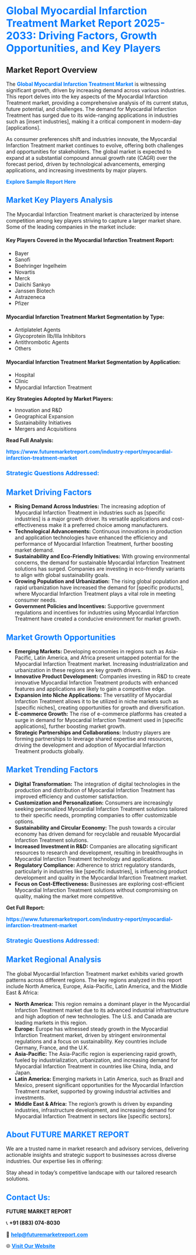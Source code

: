 <h1 style="color: #007BFF;">Global Myocardial Infarction Treatment Market Report 2025-2033: Driving Factors, Growth Opportunities, and Key Players</h1>

<section id="overview">
<h2>Market Report Overview</h2>
<p>The <a href="https://www.futuremarketreport.com/industry-report/myocardial-infarction-treatment-market" style="color: #007BFF; text-decoration: none;"><strong>Global Myocardial Infarction Treatment Market</strong></a> is witnessing significant growth, driven by increasing demand across various industries. This report delves into the key aspects of the Myocardial Infarction Treatment market, providing a comprehensive analysis of its current status, future potential, and challenges. The demand for Myocardial Infarction Treatment has surged due to its wide-ranging applications in industries such as [insert industries], making it a critical component in modern-day [applications].</p>
<p>As consumer preferences shift and industries innovate, the Myocardial Infarction Treatment market continues to evolve, offering both challenges and opportunities for stakeholders. The global market is expected to expand at a substantial compound annual growth rate (CAGR) over the forecast period, driven by technological advancements, emerging applications, and increasing investments by major players.</p>
</section>

<section id="overview">
<p><a href="https://www.futuremarketreport.com/request-sample/reportId=125646" style="color: #007BFF; text-decoration: none;"><strong>Explore Sample Report Here</strong></a></p>
</section>

<section id="key-players">
<h2 style="color: #007BFF;">Market Key Players Analysis</h2>
<p>The Myocardial Infarction Treatment market is characterized by intense competition among key players striving to capture a larger market share. Some of the leading companies in the market include:</p>
<h4>Key Players Covered in the Myocardial Infarction Treatment Report:</h4>
<ul><li>Bayer</li><li>Sanofi</li><li>Boehringer Ingelheim</li><li>Novartis</li><li>Merck</li><li>Daiichi Sankyo</li><li>Janssen Biotech</li><li>Astrazeneca</li><li>Pfizer</li></ul>
<h4>Myocardial Infarction Treatment Market Segmentation by Type:</h4>
<ul><li>Antiplatelet Agents</li><li>Glycoprotein IIb/IIIa Inhibitors</li><li>Antithrombotic Agents</li><li>Others</li></ul>

<h4>Myocardial Infarction Treatment Market Segmentation by Application:</h4>
<ul><li>Hospital</li><li>Clinic</li><li>Myocardial Infarction Treatment</li></ul>
<p><strong>Key Strategies Adopted by Market Players:</strong></p>
<ul>
<li>Innovation and R&D</li>
<li>Geographical Expansion</li>
<li>Sustainability Initiatives</li>
<li>Mergers and Acquisitions</li>
</ul>
</section>

<section>
<p><strong>Read Full Analysis: </strong></p><a href="https://www.futuremarketreport.com/industry-report/myocardial-infarction-treatment-market" style="color: #007BFF; text-decoration: none;"><strong>https://www.futuremarketreport.com/industry-report/myocardial-infarction-treatment-market</strong></a>
<h3 style="color: #007BFF;">Strategic Questions Addressed:</h3>
</section>

<section id="driving-factors">
<h2 style="color: #007BFF;">Market Driving Factors</h2>
<ul>
<li><strong>Rising Demand Across Industries:</strong> The increasing adoption of Myocardial Infarction Treatment in industries such as [specific industries] is a major growth driver. Its versatile applications and cost-effectiveness make it a preferred choice among manufacturers.</li>
<li><strong>Technological Advancements:</strong> Continuous innovations in production and application technologies have enhanced the efficiency and performance of Myocardial Infarction Treatment, further boosting market demand.</li>
<li><strong>Sustainability and Eco-Friendly Initiatives:</strong> With growing environmental concerns, the demand for sustainable Myocardial Infarction Treatment solutions has surged. Companies are investing in eco-friendly variants to align with global sustainability goals.</li>
<li><strong>Growing Population and Urbanization:</strong> The rising global population and rapid urbanization have increased the demand for [specific products], where Myocardial Infarction Treatment plays a vital role in meeting consumer needs.</li>
<li><strong>Government Policies and Incentives:</strong> Supportive government regulations and incentives for industries using Myocardial Infarction Treatment have created a conducive environment for market growth.</li>
</ul>
</section>

<section id="growth-opportunities">
<h2 style="color: #007BFF;">Market Growth Opportunities</h2>
<ul>
<li><strong>Emerging Markets:</strong> Developing economies in regions such as Asia-Pacific, Latin America, and Africa present untapped potential for the Myocardial Infarction Treatment market. Increasing industrialization and urbanization in these regions are key growth drivers.</li>
<li><strong>Innovative Product Development:</strong> Companies investing in R&D to create innovative Myocardial Infarction Treatment products with enhanced features and applications are likely to gain a competitive edge.</li>
<li><strong>Expansion into Niche Applications:</strong> The versatility of Myocardial Infarction Treatment allows it to be utilized in niche markets such as [specific niches], creating opportunities for growth and diversification.</li>
<li><strong>E-commerce Growth:</strong> The rise of e-commerce platforms has created a surge in demand for Myocardial Infarction Treatment used in [specific applications], further boosting market growth.</li>
<li><strong>Strategic Partnerships and Collaborations:</strong> Industry players are forming partnerships to leverage shared expertise and resources, driving the development and adoption of Myocardial Infarction Treatment products globally.</li>
</ul>
</section>

<section id="trending-factors">
<h2 style="color: #007BFF;">Market Trending Factors</h2>
<ul>
<li><strong>Digital Transformation:</strong> The integration of digital technologies in the production and distribution of Myocardial Infarction Treatment has improved efficiency and customer satisfaction.</li>
<li><strong>Customization and Personalization:</strong> Consumers are increasingly seeking personalized Myocardial Infarction Treatment solutions tailored to their specific needs, prompting companies to offer customizable options.</li>
<li><strong>Sustainability and Circular Economy:</strong> The push towards a circular economy has driven demand for recyclable and reusable Myocardial Infarction Treatment solutions.</li>
<li><strong>Increased Investment in R&D:</strong> Companies are allocating significant resources to research and development, resulting in breakthroughs in Myocardial Infarction Treatment technology and applications.</li>
<li><strong>Regulatory Compliance:</strong> Adherence to strict regulatory standards, particularly in industries like [specific industries], is influencing product development and quality in the Myocardial Infarction Treatment market.</li>
<li><strong>Focus on Cost-Effectiveness:</strong> Businesses are exploring cost-efficient Myocardial Infarction Treatment solutions without compromising on quality, making the market more competitive.</li>
</ul>
</section>

<section>
<p><strong>Get Full Report: </strong></p><a href="https://www.futuremarketreport.com/industry-report/myocardial-infarction-treatment-market" style="color: #007BFF; text-decoration: none;"><strong>https://www.futuremarketreport.com/industry-report/myocardial-infarction-treatment-market</strong></a>
<h3 style="color: #007BFF;">Strategic Questions Addressed:</h3>
</section>


<section id="regional-analysis">
<h2 style="color: #007BFF;">Market Regional Analysis</h2>
<p>The global Myocardial Infarction Treatment market exhibits varied growth patterns across different regions. The key regions analyzed in this report include North America, Europe, Asia-Pacific, Latin America, and the Middle East & Africa:</p>
<ul>
<li><strong>North America:</strong> This region remains a dominant player in the Myocardial Infarction Treatment market due to its advanced industrial infrastructure and high adoption of new technologies. The U.S. and Canada are leading markets in this region.</li>
<li><strong>Europe:</strong> Europe has witnessed steady growth in the Myocardial Infarction Treatment market, driven by stringent environmental regulations and a focus on sustainability. Key countries include Germany, France, and the U.K.</li>
<li><strong>Asia-Pacific:</strong> The Asia-Pacific region is experiencing rapid growth, fueled by industrialization, urbanization, and increasing demand for Myocardial Infarction Treatment in countries like China, India, and Japan.</li>
<li><strong>Latin America:</strong> Emerging markets in Latin America, such as Brazil and Mexico, present significant opportunities for the Myocardial Infarction Treatment market, supported by growing industrial activities and investments.</li>
<li><strong>Middle East & Africa:</strong> The region’s growth is driven by expanding industries, infrastructure development, and increasing demand for Myocardial Infarction Treatment in sectors like [specific sectors].</li>
</ul>
</section>

<footer>
<h2 style="color: #007BFF;">About FUTURE MARKET REPORT</h2>
<p>We are a trusted name in market research and advisory services, delivering actionable insights and strategic support to businesses across diverse industries. Our expertise lies in offering:</p>

<p>Stay ahead in today’s competitive landscape with our tailored research solutions.</p>

<h2 style="color: #007BFF;">Contact Us:</h2>
<p><strong>FUTURE MARKET REPORT</strong></p>
<p>📞 <strong>+91 (883) 074-8030</strong></p>
<p>📧 <strong><a href="mailto:help@futuremarketreport.com" style="color: #007BFF;">help@futuremarketreport.com</a></strong></p>
<p>🌐 <strong><a href="https://www.futuremarketreport.com/" style="color: #007BFF;">Visit Our Website</a></strong></p>
</footer>
